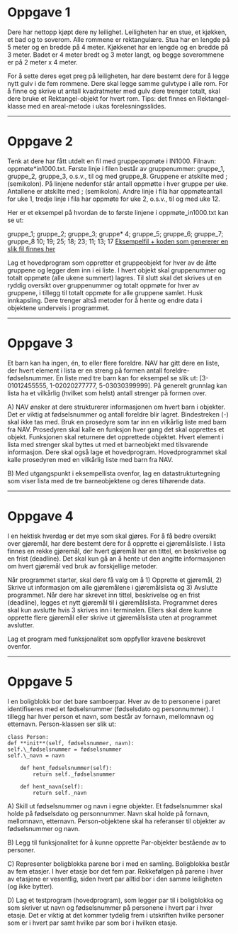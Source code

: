 # Oppgave 1

Dere har nettopp kjøpt dere ny leilighet. Leiligheten har en stue, et kjøkken, et bad og to soverom. Alle rommene er rektangulære. Stua har en lengde på 5 meter og en bredde på 4 meter. Kjøkkenet har en lengde og en bredde på 3 meter. Badet er 4 meter bredt og 3 meter langt, og begge soverommene er på 2 meter x 4 meter.

For å sette deres eget preg på leiligheten, har dere bestemt dere for å legge nytt gulv i de fem rommene. Dere skal legge samme gulvtype i alle rom. For å finne og skrive ut antall kvadratmeter med gulv dere trenger totalt, skal dere bruke et Rektangel-objekt for hvert rom. Tips: det finnes en Rektangel-klasse med en areal-metode i ukas forelesningsslides.

---

# Oppgave 2

Tenk at dere har fått utdelt en fil med gruppeoppmøte i IN1000. Filnavn: oppmøte\*in1000.txt.
Første linje i filen består av gruppenummer: gruppe_1, gruppe_2, gruppe_3, o.s.v., til og med gruppe_8. Gruppene er atskilte med ; (semikolon). På linjene nedenfor står antall oppmøtte i hver gruppe per uke. Antallene er atskilte med ; (semikolon). Andre linje i fila har oppmøteantall for uke 1, tredje linje i fila har oppmøte for uke 2, o.s.v., til og med uke 12.

Her er et eksempel på hvordan de to første linjene i oppmøte_in1000.txt kan se ut:

gruppe_1; gruppe_2; gruppe_3; gruppe\* 4; gruppe_5; gruppe_6; gruppe_7; gruppe_8
10; 19; 25; 18; 23; 11; 13; 17
[Eksempelfil + koden som genererer en slik fil finnes her](https://github.com/SimonThalvorsen/IN1000-Gruppe-18/tree/main/uke05/tirsdag)

Lag et hovedprogram som oppretter et gruppeobjekt for hver av de åtte gruppene og legger dem inn i ei liste. I hvert objekt skal gruppenummer og totalt oppmøte (alle ukene summert) lagres. Til slutt skal det skrives ut en ryddig oversikt over gruppenummer og totalt oppmøte for hver av gruppene, i tillegg til totalt oppmøte for alle gruppene samlet. Husk innkapsling. Dere trenger altså metoder for å hente og endre data i objektene underveis i programmet.

---

# Oppgave 3

Et barn kan ha ingen, én, to eller flere foreldre. NAV har gitt dere en liste, der hvert element i lista er en streng på formen antall foreldre-fødselsnummer. En liste med tre barn kan for eksempel se slik ut: [3-01012455555, 1-02020277777, 5-03030399999]. På generelt grunnlag kan lista ha et vilkårlig (hvilket som helst) antall strenger på formen over.

A) NAV ønsker at dere strukturerer informasjonen om hvert barn i objekter. Det er viktig at fødselsnummer og antall foreldre blir lagret. Bindestreken (-) skal ikke tas med. Bruk en prosedyre som tar inn en vilkårlig liste med barn fra NAV. Prosedyren skal kalle en funksjon hver gang det skal opprettes et objekt. Funksjonen skal returnere det opprettede objektet. Hvert element i lista med strenger skal byttes ut med et barneobjekt med tilsvarende informasjon. Dere skal også lage et hovedprogram. Hovedprogrammet skal kalle prosedyren med en vilkårlig liste med barn fra NAV.

B) Med utgangspunkt i eksempellista ovenfor, lag en datastrukturtegning som viser lista med de tre barneobjektene og deres tilhørende data.

---

# Oppgave 4

I en hektisk hverdag er det mye som skal gjøres. For å få bedre oversikt over gjøremål, har dere bestemt dere for å opprette ei gjøremålsliste. I lista finnes en rekke gjøremål, der hvert gjøremål har en tittel, en beskrivelse og en frist (deadline). Det skal kun gå an å hente ut den angitte informasjonen om hvert gjøremål ved bruk av forskjellige metoder.

Når programmet starter, skal dere få valg om å 1) Opprette et gjøremål, 2) Skrive ut informasjon om alle gjøremålene i gjøremålslista og 3) Avslutte programmet. Når dere har skrevet inn tittel, beskrivelse og en frist (deadline), legges et nytt gjøremål til i gjøremålslista. Programmet deres skal kun avslutte hvis 3 skrives inn i terminalen. Ellers skal dere kunne opprette flere gjøremål eller skrive ut gjøremålslista uten at programmet avslutter.

Lag et program med funksjonalitet som oppfyller kravene beskrevet ovenfor.

---

# Oppgave 5

I en boligblokk bor det bare samboerpar. Hver av de to personene i paret identifiseres med et fødselsnummer (fødselsdato og personnummer). I tillegg har hver person et navn, som består av fornavn, mellomnavn og etternavn. Person-klassen ser slik ut:

```python3
class Person:
def **init**(self, fødselsnummer, navn):
self.\_fødselsnummer = fødselsnummer
self.\_navn = navn

    def hent_fødselsnummer(self):
        return self._fødselsnummer

    def hent_navn(self):
        return self._navn
```

A) Skill ut fødselsnummer og navn i egne objekter. Et fødselsnummer skal holde på fødselsdato og personnummer. Navn skal holde på fornavn, mellomnavn, etternavn. Person-objektene skal ha referanser til objekter av fødselsnummer og navn.

B) Legg til funksjonalitet for å kunne opprette Par-objekter bestående av to personer.

C) Representer boligblokka parene bor i med en samling. Boligblokka består av fem etasjer. I hver etasje bor det fem par. Rekkefølgen på parene i hver av etasjene er vesentlig, siden hvert par alltid bor i den samme leiligheten (og ikke bytter).

D) Lag et testprogram (hovedprogram), som legger par til i boligblokka og som skriver ut navn og fødselsnummer på personene i hvert par i hver etasje. Det er viktig at det kommer tydelig frem i utskriften hvilke personer som er i hvert par samt hvilke par som bor i hvilken etasje.
